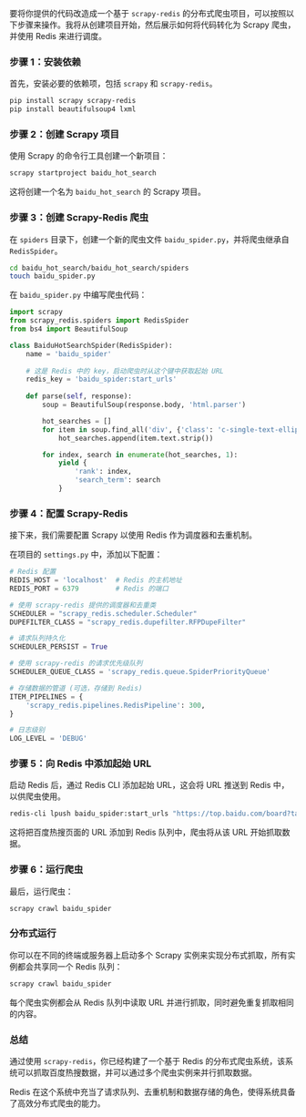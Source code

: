 要将你提供的代码改造成一个基于 `scrapy-redis` 的分布式爬虫项目，可以按照以下步骤来操作。我将从创建项目开始，然后展示如何将代码转化为 Scrapy 爬虫，并使用 Redis 来进行调度。

### 步骤 1：安装依赖

首先，安装必要的依赖项，包括 `scrapy` 和 `scrapy-redis`。

```bash
pip install scrapy scrapy-redis
pip install beautifulsoup4 lxml

```

### 步骤 2：创建 Scrapy 项目

使用 Scrapy 的命令行工具创建一个新项目：

```bash
scrapy startproject baidu_hot_search
```

这将创建一个名为 `baidu_hot_search` 的 Scrapy 项目。

### 步骤 3：创建 Scrapy-Redis 爬虫

在 `spiders` 目录下，创建一个新的爬虫文件 `baidu_spider.py`，并将爬虫继承自 `RedisSpider`。

```bash
cd baidu_hot_search/baidu_hot_search/spiders
touch baidu_spider.py
```

在 `baidu_spider.py` 中编写爬虫代码：

```python
import scrapy
from scrapy_redis.spiders import RedisSpider
from bs4 import BeautifulSoup

class BaiduHotSearchSpider(RedisSpider):
    name = 'baidu_spider'
    
    # 这是 Redis 中的 key，启动爬虫时从这个键中获取起始 URL
    redis_key = 'baidu_spider:start_urls'
    
    def parse(self, response):
        soup = BeautifulSoup(response.body, 'html.parser')

        hot_searches = []
        for item in soup.find_all('div', {'class': 'c-single-text-ellipsis'}):
            hot_searches.append(item.text.strip())

        for index, search in enumerate(hot_searches, 1):
            yield {
                'rank': index,
                'search_term': search
            }
```

### 步骤 4：配置 Scrapy-Redis

接下来，我们需要配置 Scrapy 以使用 Redis 作为调度器和去重机制。

在项目的 `settings.py` 中，添加以下配置：

```python
# Redis 配置
REDIS_HOST = 'localhost'  # Redis 的主机地址
REDIS_PORT = 6379         # Redis 的端口

# 使用 scrapy-redis 提供的调度器和去重类
SCHEDULER = "scrapy_redis.scheduler.Scheduler"
DUPEFILTER_CLASS = "scrapy_redis.dupefilter.RFPDupeFilter"

# 请求队列持久化
SCHEDULER_PERSIST = True

# 使用 scrapy-redis 的请求优先级队列
SCHEDULER_QUEUE_CLASS = 'scrapy_redis.queue.SpiderPriorityQueue'

# 存储数据的管道 (可选，存储到 Redis)
ITEM_PIPELINES = {
    'scrapy_redis.pipelines.RedisPipeline': 300,
}

# 日志级别
LOG_LEVEL = 'DEBUG'
```

### 步骤 5：向 Redis 中添加起始 URL

启动 Redis 后，通过 Redis CLI 添加起始 URL，这会将 URL 推送到 Redis 中，以供爬虫使用。

```bash
redis-cli lpush baidu_spider:start_urls "https://top.baidu.com/board?tab=realtime"
```

这将把百度热搜页面的 URL 添加到 Redis 队列中，爬虫将从该 URL 开始抓取数据。

### 步骤 6：运行爬虫

最后，运行爬虫：

```bash
scrapy crawl baidu_spider
```

### 分布式运行

你可以在不同的终端或服务器上启动多个 Scrapy 实例来实现分布式抓取，所有实例都会共享同一个 Redis 队列：

```bash
scrapy crawl baidu_spider
```

每个爬虫实例都会从 Redis 队列中读取 URL 并进行抓取，同时避免重复抓取相同的内容。

### 总结

通过使用 `scrapy-redis`，你已经构建了一个基于 Redis 的分布式爬虫系统，该系统可以抓取百度热搜数据，并可以通过多个爬虫实例来并行抓取数据。

Redis 在这个系统中充当了请求队列、去重机制和数据存储的角色，使得系统具备了高效分布式爬虫的能力。